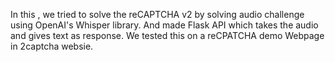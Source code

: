 In this , we tried to solve the reCAPTCHA v2 by solving audio challenge using OpenAI's Whisper library. And made Flask API which takes the audio and gives text as response. We tested this on a reCPATCHA demo Webpage in 2captcha websie.
